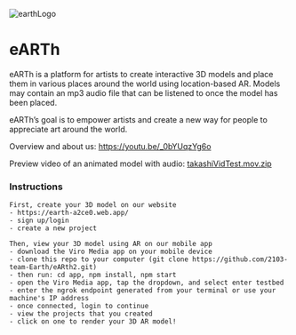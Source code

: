 ![earthLogo](https://user-images.githubusercontent.com/74827423/119892884-ae4f2c80-bf08-11eb-8ee9-4f25f85f0e41.png)

# eARTh

eARTh is a platform for artists to create interactive 3D models and place them in various places around the world using location-based AR. Models may contain an mp3 audio file that can be listened to once the model has been placed.

eARTh’s goal is to empower artists and create a new way for people to appreciate art around the world.

Overview and about us: https://youtu.be/_0bYUqzYg6o

Preview video of an animated model with audio: [takashiVidTest.mov.zip](https://github.com/2103-team-Earth/eARth2/files/6540655/takashiVidTest.mov.zip)

### Instructions

```
First, create your 3D model on our website
- https://earth-a2ce0.web.app/
- sign up/login
- create a new project
```

```
Then, view your 3D model using AR on our mobile app
- download the Viro Media app on your mobile device
- clone this repo to your computer (git clone https://github.com/2103-team-Earth/eARth2.git)
- then run: cd app, npm install, npm start
- open the Viro Media app, tap the dropdown, and select enter testbed
- enter the ngrok endpoint generated from your terminal or use your machine's IP address
- once connected, login to continue
- view the projects that you created
- click on one to render your 3D AR model!
```
